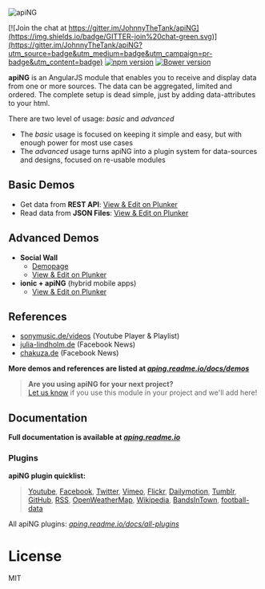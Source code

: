 [logo]: http://johnnythetank.github.io/apiNG/logo/320/aping-logo.png "apiNG"
![apiNG][logo]

[![Join the chat at https://gitter.im/JohnnyTheTank/apiNG](https://img.shields.io/badge/GITTER-join%20chat-green.svg)](https://gitter.im/JohnnyTheTank/apiNG?utm_source=badge&utm_medium=badge&utm_campaign=pr-badge&utm_content=badge)
[![npm version](https://badge.fury.io/js/aping.svg)](https://badge.fury.io/js/aping)
[![Bower version](https://badge.fury.io/bo/apiNG.svg)](https://badge.fury.io/bo/apiNG)

**apiNG** is an AngularJS module that enables you to receive and display data from one or more sources. The data can be aggregated, limited and ordered. The complete setup is dead simple, just by adding data-attributes to your html.

There are two level of usage: _basic_ and _advanced_
* The _basic_ usage is focused on keeping it simple and easy, but with enough power for most use cases
* The _advanced_ usage turns apiNG into a plugin system for data-sources and designs, focused on re-usable modules

## Basic Demos
- Get data from **REST API**: [View & Edit on Plunker](http://plnkr.co/xmflhJ)
- Read data from **JSON Files**: [View & Edit on Plunker](http://plnkr.co/k3DPNc)

## Advanced Demos
- **Social Wall**
    - [Demopage](https://aping.js.org/#demo)
    - [View & Edit on Plunker](http://plnkr.co/dz3Dru)
- **ionic + apiNG** (hybrid mobile apps)
    - [View & Edit on Plunker](http://plnkr.co/edit/WesqTb?p=preview)

## References
- [sonymusic.de/videos](https://sonymusic.de/videos) (Youtube Player & Playlist)
- [julia-lindholm.de](http://www.julia-lindholm.de/home/#news) (Facebook News) 
- [chakuza.de](http://www.chakuza.de/news/) (Facebook News)

**More demos and references are listed at [*aping.readme.io/docs/demos*](https://aping.readme.io/docs/demos)**

> **Are you using apiNG for your next project?**
<br>[Let us know](https://github.com/JohnnyTheTank/apiNG/issues/new) if you use this module in your project and we'll add here!

## Documentation
**Full documentation is available at [*aping.readme.io*](https://aping.readme.io)**

### Plugins
**apiNG plugin quicklist:**
> [Youtube](https://github.com/JohnnyTheTank/apiNG-plugin-youtube), [Facebook](https://github.com/JohnnyTheTank/apiNG-plugin-facebook), [Twitter](https://github.com/JohnnyTheTank/apiNG-plugin-codebird), [Vimeo](https://github.com/JohnnyTheTank/apiNG-plugin-vimeo), [Flickr](https://github.com/JohnnyTheTank/apiNG-plugin-flickr), [Dailymotion](https://github.com/JohnnyTheTank/apiNG-plugin-dailymotion), [Tumblr](https://github.com/JohnnyTheTank/apiNG-plugin-tumblr), [GitHub](https://github.com/JohnnyTheTank/apiNG-plugin-github), [RSS](https://github.com/JohnnyTheTank/apiNG-plugin-rss), [OpenWeatherMap](https://github.com/JohnnyTheTank/apiNG-plugin-openweathermap), [Wikipedia](https://github.com/JohnnyTheTank/apiNG-plugin-wikipedia), [BandsInTown](https://github.com/JohnnyTheTank/apiNG-plugin-bandsintown), [football-data](https://github.com/JohnnyTheTank/apiNG-plugin-footballdata)

All apiNG plugins: *[aping.readme.io/docs/all-plugins](https://aping.readme.io/docs/all-plugins)*

# License
MIT
